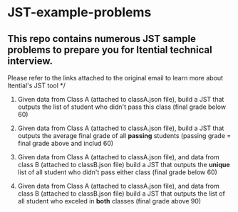 # JST-example-problems

## This repo contains numerous JST sample problems to prepare you for Itential technical interview.
Please refer to the links attached to the original email to learn more about Itential's JST tool */

1. Given data from Class A (attached to classA.json file), build a JST that outputs the list of student who didn't pass this class (final grade below 60)

1. Given data from Class A (attached to classA.json file), build a JST that outputs the average final grade of all **passing** students (passing grade = final grade above and includ 60)

1. Given data from Class A (attached to classA.json file), and data from class B (attached to classB.json file) build a JST that outputs the **unique** list of all student who didn't pass either class (final grade below 60)

1. Given data from Class A (attached to classA.json file), and data from class B (attached to classB.json file) build a JST that outputs the list of all student who exceled in **both** classes (final grade above 90)
